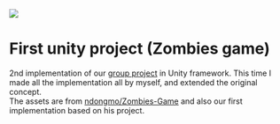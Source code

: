 <img src="https://img.shields.io/github/last-commit/HbotondS/first-unity-project-2d"/>

# First unity project (Zombies game)

2nd implementation of our [group project](https://github.com/HbotondS/2D-Top-down-shooter) in Unity framework.
This time I made all the implementation all by myself, and extended the original concept.
</br>
The assets are from [ndongmo/Zombies-Game](https://github.com/ndongmo/Zombies-Game) and also our first implementation based on his project.
